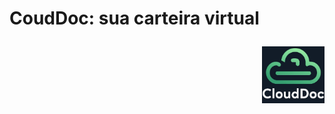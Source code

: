 <h1>CoudDoc: sua carteira virtual
<p align = "right"> 
  <img src = "docs/logo.jpeg" width = "100">
</p>
</h1>
